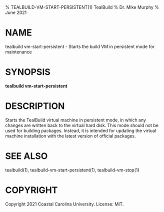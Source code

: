 % TEALBUILD-VM-START-PERSISTENT(1) TealBuild
% Dr. Mike Murphy
% June 2021


# NAME

tealbuild vm-start-persistent - Starts the build VM in persistent mode for maintenance


# SYNOPSIS

**tealbuild vm-start-persistent**


# DESCRIPTION

Starts the TealBuild virtual machine in persistent mode, in which any changes
are written back to the virtual hard disk. This mode should not be used for
building packages. Instead, it is intended for updating the virtual machine
installation with the latest version of official packages.


# SEE ALSO

tealbuild(1), tealbuild-vm-start-persistent(1), tealbuild-vm-stop(1)


# COPYRIGHT

Copyright 2021 Coastal Carolina University. License: MIT.

